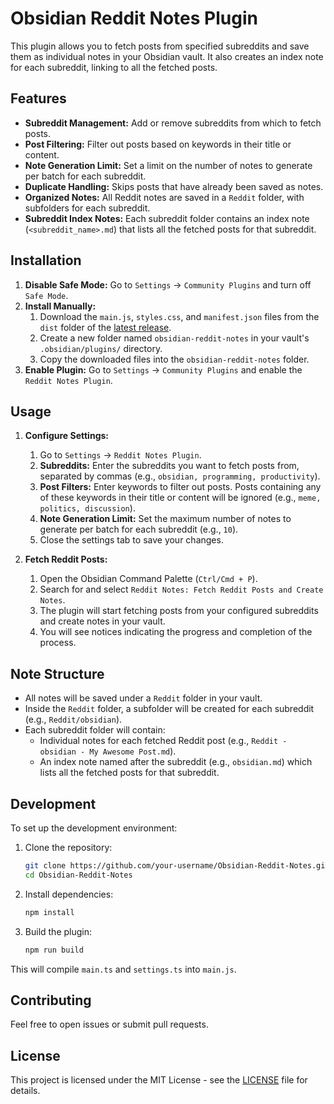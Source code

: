 # Obsidian Reddit Notes Plugin

This plugin allows you to fetch posts from specified subreddits and save them as individual notes in your Obsidian vault. It also creates an index note for each subreddit, linking to all the fetched posts.

## Features

- **Subreddit Management:** Add or remove subreddits from which to fetch posts.
- **Post Filtering:** Filter out posts based on keywords in their title or content.
- **Note Generation Limit:** Set a limit on the number of notes to generate per batch for each subreddit.
- **Duplicate Handling:** Skips posts that have already been saved as notes.
- **Organized Notes:** All Reddit notes are saved in a `Reddit` folder, with subfolders for each subreddit.
- **Subreddit Index Notes:** Each subreddit folder contains an index note (`<subreddit_name>.md`) that lists all the fetched posts for that subreddit.

## Installation

1.  **Disable Safe Mode:** Go to `Settings` -> `Community Plugins` and turn off `Safe Mode`.
2.  **Install Manually:**
    1.  Download the `main.js`, `styles.css`, and `manifest.json` files from the `dist` folder of the [latest release](link-to-releases-page).
    2.  Create a new folder named `obsidian-reddit-notes` in your vault's `.obsidian/plugins/` directory.
    3.  Copy the downloaded files into the `obsidian-reddit-notes` folder.
3.  **Enable Plugin:** Go to `Settings` -> `Community Plugins` and enable the `Reddit Notes Plugin`.

## Usage

1.  **Configure Settings:**
    1.  Go to `Settings` -> `Reddit Notes Plugin`.
    2.  **Subreddits:** Enter the subreddits you want to fetch posts from, separated by commas (e.g., `obsidian, programming, productivity`).
    3.  **Post Filters:** Enter keywords to filter out posts. Posts containing any of these keywords in their title or content will be ignored (e.g., `meme, politics, discussion`).
    4.  **Note Generation Limit:** Set the maximum number of notes to generate per batch for each subreddit (e.g., `10`).
    5.  Close the settings tab to save your changes.

2.  **Fetch Reddit Posts:**
    1.  Open the Obsidian Command Palette (`Ctrl/Cmd + P`).
    2.  Search for and select `Reddit Notes: Fetch Reddit Posts and Create Notes`.
    3.  The plugin will start fetching posts from your configured subreddits and create notes in your vault.
    4.  You will see notices indicating the progress and completion of the process.

## Note Structure

-   All notes will be saved under a `Reddit` folder in your vault.
-   Inside the `Reddit` folder, a subfolder will be created for each subreddit (e.g., `Reddit/obsidian`).
-   Each subreddit folder will contain:
    -   Individual notes for each fetched Reddit post (e.g., `Reddit - obsidian - My Awesome Post.md`).
    -   An index note named after the subreddit (e.g., `obsidian.md`) which lists all the fetched posts for that subreddit.

## Development

To set up the development environment:

1.  Clone the repository:
    ```bash
    git clone https://github.com/your-username/Obsidian-Reddit-Notes.git
    cd Obsidian-Reddit-Notes
    ```
2.  Install dependencies:
    ```bash
    npm install
    ```
3.  Build the plugin:
    ```bash
    npm run build
    ```

This will compile `main.ts` and `settings.ts` into `main.js`.

## Contributing

Feel free to open issues or submit pull requests.

## License

This project is licensed under the MIT License - see the [LICENSE](LICENSE) file for details.
